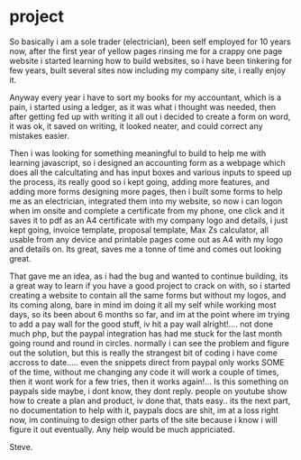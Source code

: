# project


So basically i am a sole trader (electrician), been self employed for 10 years now, after the first year of yellow pages rinsing me for a crappy one page website i 
started learning how to build websites, so i have been tinkering for few years, built several sites now including my company site, i really enjoy it.

Anyway every year i have to sort my books for my accountant, which is a pain, i started using a ledger, as it was what i thought was needed, 
then after getting fed up with writing it all out i decided to create a form on word, it was ok, it saved on writing, it looked neater, and could correct any mistakes easier.

Then i was looking for something meaningful to build to help me with learning javascript, so i designed an accounting form as a webpage which does all the calcultating
and has input boxes and various inputs to speed up the process, its really good so i kept going, adding more features, and adding more forms designing more pages,
then i built some forms to help me as an electrician, integrated them into my website, so now i can logon when im onsite and complete a certificate from my phone,
one click and it saves it to pdf as an A4 certificate with my company logo and details, i just kept going, invoice template, proposal template, Max Zs calculator, all
usable from any device and printable pages come out as A4 with my logo and details on. Its great, saves me a tonne of time and comes out looking great.

That gave me an idea, as i had the bug and wanted to continue building, its a great way to learn if you have a good project to crack on with,
so i started creating a website to contain all the same forms but without my logos, and its coming along, bare in mind im doing it all my self while working most days,
so its been about 6 months so far, and im at the point where im trying to add a pay wall for the good stuff, iv hit a pay wall alright!.... not done much php, but the
paypal integration has had me stuck for the last month going round and round in circles. normally i can see the problem and figure out the solution, but this is really
the strangest bit of coding i have come accross to date..... even the snippets direct from paypal only works SOME of the time, without me changing any code it will work 
a couple of times, then it wont work for a few tries, then it works again!... Is this something on paypals side maybe, i dont know, they dont reply. people on youtube 
show how to create a plan and product, iv done that, thats easy.. its the next part, no documentation to help with it, paypals docs are shit, im at a loss right now,
im continuing to design other parts of the site because i know i will figure it out eventually. Any help would be much appriciated.
 
 Steve.

